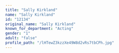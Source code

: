 ```yaml
---
title: "Sally Kirkland"
name: "Sally Kirkland"
id: "12134"
original_name: "Sally Kirkland"
known_for_department: "Acting"
gender: "1"
adult: "false"
profile_path: "/lHTewZ3kzzXe49W8d2vRs7tbCPh.jpg"
---
```

